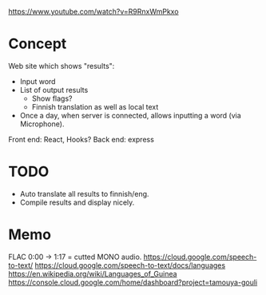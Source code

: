 
https://www.youtube.com/watch?v=R9RnxWmPkxo

# Concept

Web site which shows "results":
- Input word
- List of output results
    * Show flags?
    * Finnish translation as well as local text
- Once a day, when server is connected, allows inputting a word (via Microphone).

Front end: React, Hooks?
Back end: express

# TODO

- Auto translate all results to finnish/eng.
- Compile results and display nicely.

# Memo

FLAC
0:00 -> 1:17 = cutted
MONO audio.
https://cloud.google.com/speech-to-text/
https://cloud.google.com/speech-to-text/docs/languages
https://en.wikipedia.org/wiki/Languages_of_Guinea
https://console.cloud.google.com/home/dashboard?project=tamouya-gouli
